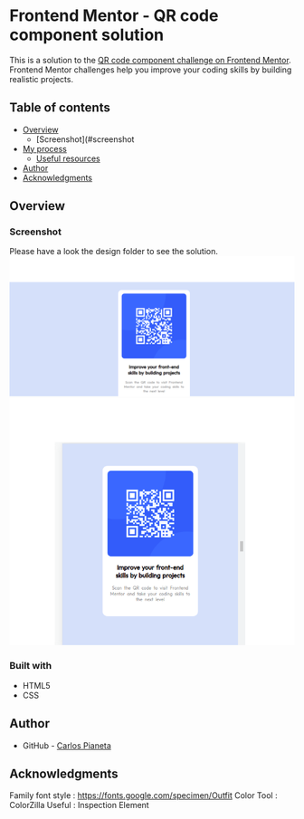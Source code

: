 # Frontend Mentor - QR code component solution

This is a solution to the [QR code component challenge on Frontend Mentor](https://www.frontendmentor.io/challenges/qr-code-component-iux_sIO_H). Frontend Mentor challenges help you improve your coding skills by building realistic projects. 

## Table of contents

- [Overview](#overview)
  - [Screenshot](#screenshot
- [My process](#my-process)
  - [Useful resources](#useful-resources)
- [Author](#author)
- [Acknowledgments](#acknowledgments)

## Overview

### Screenshot
Please have a look the design folder to see the solution. 
![](./design/desktop-design.png)
![](./design/mobile-design.png)


### Built with

- HTML5 
- CSS 


## Author

- GitHub - [Carlos Pianeta](https://github.com/pianeta051)


## Acknowledgments
Family font style : https://fonts.google.com/specimen/Outfit
Color Tool : ColorZilla
Useful : Inspection Element
